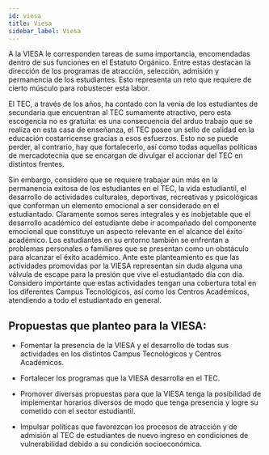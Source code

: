 ```yaml
---
id: viesa
title: Viesa
sidebar_label: Viesa
---
```


A la VIESA le corresponden tareas de suma importancia, encomendadas dentro de sus funciones en el Estatuto Orgánico. Entre estas destacan la dirección de los programas de atracción, selección, admisión y permanencia de los estudiantes. Esto representa un reto que requiere de cierto músculo para robustecer esta labor.

El TEC, a través de los años, ha contado con la venia de los estudiantes de secundaria que encuentran al TEC sumamente atractivo, pero esta escogencia no es gratuita: es una consecuencia del arduo trabajo que se realiza en esta casa de enseñanza, el TEC posee un sello de calidad en la educación costarricense gracias a esos esfuerzos. Esto no se puede perder, al contrario, hay que fortalecerlo, así como todas aquellas políticas de mercadotecnia que se encargan de divulgar el accionar del TEC en distintos frentes.

Sin embargo, considero que se requiere trabajar aún más en la permanencia exitosa de los estudiantes en el TEC, la vida estudiantil, el desarrollo de actividades culturales, deportivas, recreativas y psicológicas que conforman un elemento emocional a ser considerado en el estudiantado. Claramente somos seres integrales y es inobjetable que el desarrollo académico del estudiante debe ir acompañado del componente emocional que constituye un aspecto relevante en el alcance del éxito académico. Los estudiantes en su entorno también se enfrentan a problemas personales o familiares que se presentan como un obstáculo para alcanzar el éxito académico. Ante este planteamiento es que las actividades promovidas por la VIESA representan sin duda alguna una válvula de escape para la presión que vive el estudiantado día con día. Considero importante que estas actividades tengan una cobertura total en los diferentes Campus Tecnológicos, así como los Centros Académicos, atendiendo a todo el estudiantado en general.

## Propuestas que planteo para la VIESA:

- Fomentar la presencia de la VIESA y el desarrollo de todas sus actividades en los distintos Campus Tecnológicos y Centros Académicos.

- Fortalecer los programas que la VIESA desarrolla en el TEC.

- Promover diversas propuestas para que la VIESA tenga la posibilidad de implementar horarios diversos de modo que tenga presencia y logre su cometido con el sector estudiantil.

- Impulsar políticas que favorezcan los procesos de atracción y de admisión al TEC de estudiantes de nuevo ingreso en condiciones de vulnerabilidad debido a su condición socioeconómica.
